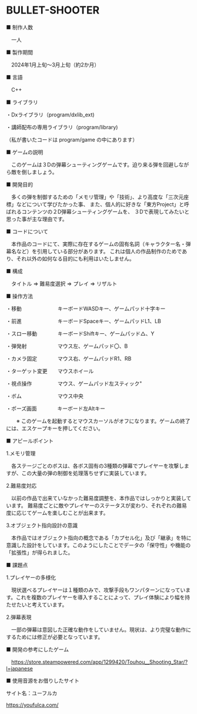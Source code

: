 # BULLET-SHOOTER


■ 制作人数

　一人



■ 製作期間 

　2024年1月上旬～3月上旬（約2か月）



■ 言語

　C++



■ ライブラリ

・Dxライブラリ（program/dxlib_ext)

・講師配布の専用ライブラリ（program/library)

（私が書いたコードは program/game の中にあります）


■ ゲームの説明

　このゲームは３Dの弾幕シューティングゲームです。迫り来る弾を回避しながら敵を倒しましょう。


■ 開発目的


　多くの弾を制御するための「メモリ管理」や「技術」、より高度な「三次元座標」などについて学びたかった事、
また、個人的に好きな「東方Project」と呼ばれるコンテンツの２D弾幕シューティングゲームを、
３Dで表現してみたいと思った事が主な理由です。


■ コードについて

　本作品のコードにて、実際に存在するゲームの固有名詞（キャラクター名・弾幕名など）を引用している部分があります。
これは個人の作品制作のためであり、それ以外の如何なる目的にも利用はいたしません。


■ 構成


　タイトル ⇒ 難易度選択 ⇒ プレイ ⇒ リザルト


 ■ 操作方法

・移動　　　　　　　キーボードWASDキー、ゲームパッド十字キー

・前進　　　　　　　キーボードSpaceキー、ゲームパッドL1、LB

・スロー移動　　　　キーボードShiftキー、ゲームパッド△、Y

・弾発射　　　　　　マウス左、ゲームパッド〇、B

・カメラ固定　　　　マウス右、ゲームパッドR1、RB

・ターゲット変更　　マウスホイール

・視点操作　　　　　マウス、ゲームパッド左スティック"

・ボム　　　　　　　マウス中央

・ポーズ画面　　　　キーボード左Altキー


　　※ このゲームを起動するとマウスカーソルがオフになります。ゲームの終了には、エスケープキーを押してください。


■ アピールポイント

1.メモリ管理


　各ステージごとのボスは、各ボス固有の3種類の弾幕でプレイヤーを攻撃しますが、この大量の弾の制御を処理落ちせずに実装しています。


2.難易度対応

　以前の作品で出来ていなかった難易度調整を、本作品ではしっかりと実装しています。
難易度ごとに敵やプレイヤーのステータスが変わり、それぞれの難易度に応じてゲームを楽しむことが出来ます。


3.オブジェクト指向設計の意識


　本作品ではオブジェクト指向の概念である「カプセル化」及び「継承」を特に意識した設計をしています。このようにしたことでデータの「保守性」や機能の「拡張性」が得られました。
 

 ■ 課題点

 1.プレイヤーの多様化

　現状選べるプレイヤーは１種類のみで、攻撃手段もワンパターンになっています。これを複数のプレイヤーを導入することによって、プレイ体験により幅を持たせたいと考えています。


2.弾幕表現


　一部の弾幕は意図した正確な動作をしていません。現状は、より完璧な動作にするためには修正が必要となっています。
 

■ 開発の参考にしたゲーム

　https://store.steampowered.com/app/1299420/Touhou__Shooting_Star/?l=japanese


 
■ 使用音源をお借りしたサイト

サイト名：ユーフルカ

https://youfulca.com/
